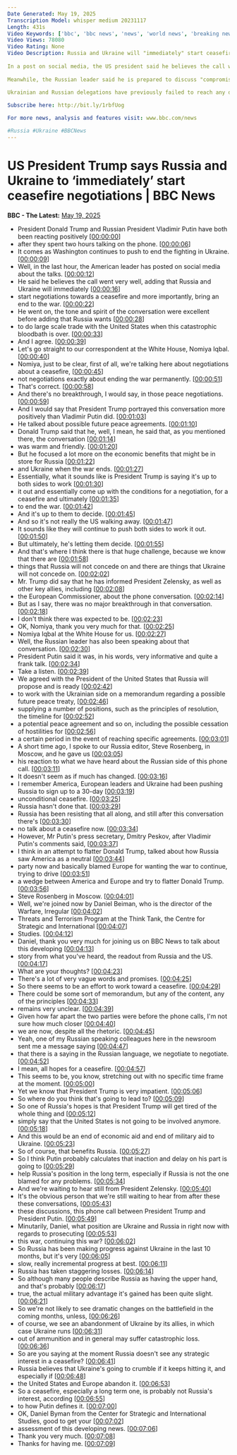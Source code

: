 ```yaml
---
Date Generated: May 19, 2025
Transcription Model: whisper medium 20231117
Length: 431s
Video Keywords: ['bbc', 'bbc news', 'news', 'world news', 'breaking news', 'us news', 'world', 'america', 'usa', 'usa news', 'india news']
Video Views: 78080
Video Rating: None
Video Description: Russia and Ukraine will "immediately" start ceasefire negotiations, Donald Trump said after a two-hour call with Russian President Vladimir Putin.
 
In a post on social media, the US president said he believes the call went "very well”.
 
Meanwhile, the Russian leader said he is prepared to discuss "compromises" on Ukraine after a "frank conversation" with his American counterpart.
 
Ukrainian and Russian delegations have previously failed to reach any deal during face-to-face talks in Istanbul.

Subscribe here: http://bit.ly/1rbfUog

For more news, analysis and features visit: www.bbc.com/news 

#Russia #Ukraine #BBCNews
---
```


# US President Trump says Russia and Ukraine to ‘immediately’ start ceasefire negotiations | BBC News
**BBC - The Latest:** [May 19, 2025](https://www.youtube.com/watch?v=VfaYed8O0iA)
*  President Donald Trump and Russian President Vladimir Putin have both been reacting positively [[00:00:00](https://www.youtube.com/watch?v=VfaYed8O0iA&t=0.0s)]
*  after they spent two hours talking on the phone. [[00:00:06](https://www.youtube.com/watch?v=VfaYed8O0iA&t=6.6000000000000005s)]
*  It comes as Washington continues to push to end the fighting in Ukraine. [[00:00:09](https://www.youtube.com/watch?v=VfaYed8O0iA&t=9.44s)]
*  Well, in the last hour, the American leader has posted on social media about the talks. [[00:00:12](https://www.youtube.com/watch?v=VfaYed8O0iA&t=12.64s)]
*  He said he believes the call went very well, adding that Russia and Ukraine will immediately [[00:00:16](https://www.youtube.com/watch?v=VfaYed8O0iA&t=16.96s)]
*  start negotiations towards a ceasefire and more importantly, bring an end to the war. [[00:00:22](https://www.youtube.com/watch?v=VfaYed8O0iA&t=22.52s)]
*  He went on, the tone and spirit of the conversation were excellent before adding that Russia wants [[00:00:28](https://www.youtube.com/watch?v=VfaYed8O0iA&t=28.58s)]
*  to do large scale trade with the United States when this catastrophic bloodbath is over. [[00:00:33](https://www.youtube.com/watch?v=VfaYed8O0iA&t=33.9s)]
*  And I agree. [[00:00:39](https://www.youtube.com/watch?v=VfaYed8O0iA&t=39.96s)]
*  Let's go straight to our correspondent at the White House, Nomiya Iqbal. [[00:00:40](https://www.youtube.com/watch?v=VfaYed8O0iA&t=40.96s)]
*  Nomiya, just to be clear, first of all, we're talking here about negotiations about a ceasefire, [[00:00:45](https://www.youtube.com/watch?v=VfaYed8O0iA&t=45.42s)]
*  not negotiations exactly about ending the war permanently. [[00:00:51](https://www.youtube.com/watch?v=VfaYed8O0iA&t=51.379999999999995s)]
*  That's correct. [[00:00:58](https://www.youtube.com/watch?v=VfaYed8O0iA&t=58.699999999999996s)]
*  And there's no breakthrough, I would say, in those peace negotiations. [[00:00:59](https://www.youtube.com/watch?v=VfaYed8O0iA&t=59.699999999999996s)]
*  And I would say that President Trump portrayed this conversation more positively than Vladimir Putin did. [[00:01:03](https://www.youtube.com/watch?v=VfaYed8O0iA&t=63.14s)]
*  He talked about possible future peace agreements. [[00:01:10](https://www.youtube.com/watch?v=VfaYed8O0iA&t=70.02s)]
*  Donald Trump said that he, well, I mean, he said that, as you mentioned there, the conversation [[00:01:14](https://www.youtube.com/watch?v=VfaYed8O0iA&t=74.17999999999999s)]
*  was warm and friendly. [[00:01:20](https://www.youtube.com/watch?v=VfaYed8O0iA&t=80.32s)]
*  But he focused a lot more on the economic benefits that might be in store for Russia [[00:01:22](https://www.youtube.com/watch?v=VfaYed8O0iA&t=82.74s)]
*  and Ukraine when the war ends. [[00:01:27](https://www.youtube.com/watch?v=VfaYed8O0iA&t=87.88000000000001s)]
*  Essentially, what it sounds like is President Trump is saying it's up to both sides to work [[00:01:30](https://www.youtube.com/watch?v=VfaYed8O0iA&t=90.76s)]
*  it out and essentially come up with the conditions for a negotiation, for a ceasefire and ultimately [[00:01:35](https://www.youtube.com/watch?v=VfaYed8O0iA&t=95.98s)]
*  to end the war. [[00:01:42](https://www.youtube.com/watch?v=VfaYed8O0iA&t=102.76s)]
*  And it's up to them to decide. [[00:01:45](https://www.youtube.com/watch?v=VfaYed8O0iA&t=105.28s)]
*  And so it's not really the US walking away. [[00:01:47](https://www.youtube.com/watch?v=VfaYed8O0iA&t=107.72s)]
*  It sounds like they will continue to push both sides to work it out. [[00:01:50](https://www.youtube.com/watch?v=VfaYed8O0iA&t=110.0s)]
*  But ultimately, he's letting them decide. [[00:01:55](https://www.youtube.com/watch?v=VfaYed8O0iA&t=115.12s)]
*  And that's where I think there is that huge challenge, because we know that there are [[00:01:58](https://www.youtube.com/watch?v=VfaYed8O0iA&t=118.36s)]
*  things that Russia will not concede on and there are things that Ukraine will not concede on. [[00:02:02](https://www.youtube.com/watch?v=VfaYed8O0iA&t=122.44s)]
*  Mr. Trump did say that he has informed President Zelensky, as well as other key allies, including [[00:02:08](https://www.youtube.com/watch?v=VfaYed8O0iA&t=128.92000000000002s)]
*  the European Commissioner, about the phone conversation. [[00:02:14](https://www.youtube.com/watch?v=VfaYed8O0iA&t=134.96s)]
*  But as I say, there was no major breakthrough in that conversation. [[00:02:18](https://www.youtube.com/watch?v=VfaYed8O0iA&t=138.04000000000002s)]
*  I don't think there was expected to be. [[00:02:23](https://www.youtube.com/watch?v=VfaYed8O0iA&t=143.11999999999998s)]
*  OK, Nomiya, thank you very much for that. [[00:02:25](https://www.youtube.com/watch?v=VfaYed8O0iA&t=145.6s)]
*  Nomiya Iqbal at the White House for us. [[00:02:27](https://www.youtube.com/watch?v=VfaYed8O0iA&t=147.88s)]
*  Well, the Russian leader has also been speaking about that conversation. [[00:02:30](https://www.youtube.com/watch?v=VfaYed8O0iA&t=150.44s)]
*  President Putin said it was, in his words, very informative and quite a frank talk. [[00:02:34](https://www.youtube.com/watch?v=VfaYed8O0iA&t=154.95999999999998s)]
*  Take a listen. [[00:02:39](https://www.youtube.com/watch?v=VfaYed8O0iA&t=159.23999999999998s)]
*  We agreed with the President of the United States that Russia will propose and is ready [[00:02:42](https://www.youtube.com/watch?v=VfaYed8O0iA&t=162.16s)]
*  to work with the Ukrainian side on a memorandum regarding a possible future peace treaty, [[00:02:46](https://www.youtube.com/watch?v=VfaYed8O0iA&t=166.72s)]
*  supplying a number of positions, such as the principles of resolution, the timeline for [[00:02:52](https://www.youtube.com/watch?v=VfaYed8O0iA&t=172.2s)]
*  a potential peace agreement and so on, including the possible cessation of hostilities for [[00:02:56](https://www.youtube.com/watch?v=VfaYed8O0iA&t=176.76s)]
*  a certain period in the event of reaching specific agreements. [[00:03:01](https://www.youtube.com/watch?v=VfaYed8O0iA&t=181.6s)]
*  A short time ago, I spoke to our Russia editor, Steve Rosenberg, in Moscow, and he gave us [[00:03:05](https://www.youtube.com/watch?v=VfaYed8O0iA&t=185.96s)]
*  his reaction to what we have heard about the Russian side of this phone call. [[00:03:11](https://www.youtube.com/watch?v=VfaYed8O0iA&t=191.4s)]
*  It doesn't seem as if much has changed. [[00:03:16](https://www.youtube.com/watch?v=VfaYed8O0iA&t=196.64s)]
*  I remember America, European leaders and Ukraine had been pushing Russia to sign up to a 30-day [[00:03:19](https://www.youtube.com/watch?v=VfaYed8O0iA&t=199.51999999999998s)]
*  unconditional ceasefire. [[00:03:25](https://www.youtube.com/watch?v=VfaYed8O0iA&t=205.76s)]
*  Russia hasn't done that. [[00:03:29](https://www.youtube.com/watch?v=VfaYed8O0iA&t=209.07999999999998s)]
*  Russia has been resisting that all along, and still after this conversation there's [[00:03:30](https://www.youtube.com/watch?v=VfaYed8O0iA&t=210.07999999999998s)]
*  no talk about a ceasefire now. [[00:03:34](https://www.youtube.com/watch?v=VfaYed8O0iA&t=214.0s)]
*  However, Mr Putin's press secretary, Dmitry Peskov, after Vladimir Putin's comments said, [[00:03:37](https://www.youtube.com/watch?v=VfaYed8O0iA&t=217.23999999999998s)]
*  I think in an attempt to flatter Donald Trump, talked about how Russia saw America as a neutral [[00:03:44](https://www.youtube.com/watch?v=VfaYed8O0iA&t=224.44s)]
*  party now and basically blamed Europe for wanting the war to continue, trying to drive [[00:03:51](https://www.youtube.com/watch?v=VfaYed8O0iA&t=231.12s)]
*  a wedge between America and Europe and try to flatter Donald Trump. [[00:03:56](https://www.youtube.com/watch?v=VfaYed8O0iA&t=236.64s)]
*  Steve Rosenberg in Moscow. [[00:04:01](https://www.youtube.com/watch?v=VfaYed8O0iA&t=241.32s)]
*  Well, we're joined now by Daniel Beiman, who is the director of the Warfare, Irregular [[00:04:02](https://www.youtube.com/watch?v=VfaYed8O0iA&t=242.64s)]
*  Threats and Terrorism Program at the Think Tank, the Centre for Strategic and International [[00:04:07](https://www.youtube.com/watch?v=VfaYed8O0iA&t=247.28s)]
*  Studies. [[00:04:12](https://www.youtube.com/watch?v=VfaYed8O0iA&t=252.2s)]
*  Daniel, thank you very much for joining us on BBC News to talk about this developing [[00:04:13](https://www.youtube.com/watch?v=VfaYed8O0iA&t=253.2s)]
*  story from what you've heard, the readout from Russia and the US. [[00:04:17](https://www.youtube.com/watch?v=VfaYed8O0iA&t=257.36s)]
*  What are your thoughts? [[00:04:23](https://www.youtube.com/watch?v=VfaYed8O0iA&t=263.2s)]
*  There's a lot of very vague words and promises. [[00:04:25](https://www.youtube.com/watch?v=VfaYed8O0iA&t=265.96s)]
*  So there seems to be an effort to work toward a ceasefire. [[00:04:29](https://www.youtube.com/watch?v=VfaYed8O0iA&t=269.4s)]
*  There could be some sort of memorandum, but any of the content, any of the principles [[00:04:33](https://www.youtube.com/watch?v=VfaYed8O0iA&t=273.71999999999997s)]
*  remains very unclear. [[00:04:39](https://www.youtube.com/watch?v=VfaYed8O0iA&t=279.36s)]
*  Given how far apart the two parties were before the phone calls, I'm not sure how much closer [[00:04:40](https://www.youtube.com/watch?v=VfaYed8O0iA&t=280.92s)]
*  we are now, despite all the rhetoric. [[00:04:45](https://www.youtube.com/watch?v=VfaYed8O0iA&t=285.56s)]
*  Yeah, one of my Russian speaking colleagues here in the newsroom sent me a message saying [[00:04:47](https://www.youtube.com/watch?v=VfaYed8O0iA&t=287.88s)]
*  that there is a saying in the Russian language, we negotiate to negotiate. [[00:04:52](https://www.youtube.com/watch?v=VfaYed8O0iA&t=292.24s)]
*  I mean, all hopes for a ceasefire. [[00:04:57](https://www.youtube.com/watch?v=VfaYed8O0iA&t=297.44s)]
*  This seems to be, you know, stretching out with no specific time frame at the moment. [[00:05:00](https://www.youtube.com/watch?v=VfaYed8O0iA&t=300.2s)]
*  Yet we know that President Trump is very impatient. [[00:05:06](https://www.youtube.com/watch?v=VfaYed8O0iA&t=306.8s)]
*  So where do you think that's going to lead to? [[00:05:09](https://www.youtube.com/watch?v=VfaYed8O0iA&t=309.76s)]
*  So one of Russia's hopes is that President Trump will get tired of the whole thing and [[00:05:12](https://www.youtube.com/watch?v=VfaYed8O0iA&t=312.84s)]
*  simply say that the United States is not going to be involved anymore. [[00:05:18](https://www.youtube.com/watch?v=VfaYed8O0iA&t=318.08s)]
*  And this would be an end of economic aid and end of military aid to Ukraine. [[00:05:23](https://www.youtube.com/watch?v=VfaYed8O0iA&t=323.15999999999997s)]
*  So of course, that benefits Russia. [[00:05:27](https://www.youtube.com/watch?v=VfaYed8O0iA&t=327.24s)]
*  So I think Putin probably calculates that inaction and delay on his part is going to [[00:05:29](https://www.youtube.com/watch?v=VfaYed8O0iA&t=329.24s)]
*  help Russia's position in the long term, especially if Russia is not the one blamed for any problems. [[00:05:34](https://www.youtube.com/watch?v=VfaYed8O0iA&t=334.76s)]
*  And we're waiting to hear still from President Zelensky. [[00:05:40](https://www.youtube.com/watch?v=VfaYed8O0iA&t=340.28000000000003s)]
*  It's the obvious person that we're still waiting to hear from after these these conversations, [[00:05:43](https://www.youtube.com/watch?v=VfaYed8O0iA&t=343.44000000000005s)]
*  these discussions, this phone call between President Trump and President Putin. [[00:05:49](https://www.youtube.com/watch?v=VfaYed8O0iA&t=349.44000000000005s)]
*  Minutarily, Daniel, what position are Ukraine and Russia in right now with regards to prosecuting [[00:05:53](https://www.youtube.com/watch?v=VfaYed8O0iA&t=353.88000000000005s)]
*  this war, continuing this war? [[00:06:02](https://www.youtube.com/watch?v=VfaYed8O0iA&t=362.12s)]
*  So Russia has been making progress against Ukraine in the last 10 months, but it's very [[00:06:05](https://www.youtube.com/watch?v=VfaYed8O0iA&t=365.44s)]
*  slow, really incremental progress at best. [[00:06:11](https://www.youtube.com/watch?v=VfaYed8O0iA&t=371.36s)]
*  Russia has taken staggering losses. [[00:06:14](https://www.youtube.com/watch?v=VfaYed8O0iA&t=374.92s)]
*  So although many people describe Russia as having the upper hand, and that's probably [[00:06:17](https://www.youtube.com/watch?v=VfaYed8O0iA&t=377.2s)]
*  true, the actual military advantage it's gained has been quite slight. [[00:06:21](https://www.youtube.com/watch?v=VfaYed8O0iA&t=381.64s)]
*  So we're not likely to see dramatic changes on the battlefield in the coming months, unless, [[00:06:26](https://www.youtube.com/watch?v=VfaYed8O0iA&t=386.15999999999997s)]
*  of course, we see an abandonment of Ukraine by its allies, in which case Ukraine runs [[00:06:31](https://www.youtube.com/watch?v=VfaYed8O0iA&t=391.36s)]
*  out of ammunition and in general may suffer catastrophic loss. [[00:06:36](https://www.youtube.com/watch?v=VfaYed8O0iA&t=396.64s)]
*  So are you saying at the moment Russia doesn't see any strategic interest in a ceasefire? [[00:06:41](https://www.youtube.com/watch?v=VfaYed8O0iA&t=401.8s)]
*  Russia believes that Ukraine's going to crumble if it keeps hitting it, and especially if [[00:06:48](https://www.youtube.com/watch?v=VfaYed8O0iA&t=408.52000000000004s)]
*  the United States and Europe abandon it. [[00:06:53](https://www.youtube.com/watch?v=VfaYed8O0iA&t=413.04s)]
*  So a ceasefire, especially a long term one, is probably not Russia's interest, according [[00:06:55](https://www.youtube.com/watch?v=VfaYed8O0iA&t=415.2s)]
*  to how Putin defines it. [[00:07:00](https://www.youtube.com/watch?v=VfaYed8O0iA&t=420.48s)]
*  OK, Daniel Byman from the Center for Strategic and International Studies, good to get your [[00:07:02](https://www.youtube.com/watch?v=VfaYed8O0iA&t=422.08000000000004s)]
*  assessment of this developing news. [[00:07:06](https://www.youtube.com/watch?v=VfaYed8O0iA&t=426.64000000000004s)]
*  Thank you very much. [[00:07:08](https://www.youtube.com/watch?v=VfaYed8O0iA&t=428.68s)]
*  Thanks for having me. [[00:07:09](https://www.youtube.com/watch?v=VfaYed8O0iA&t=429.68s)]
